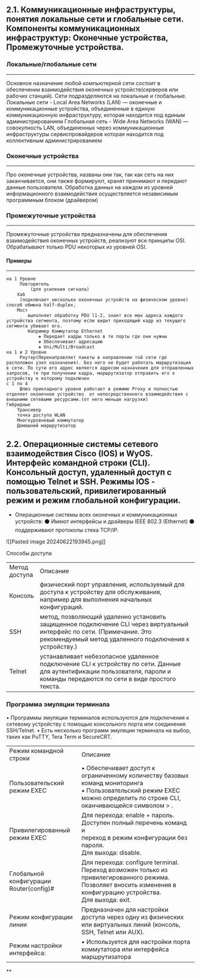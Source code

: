 ## 2.1. Коммуникационные инфраструктуры, понятия локальные сети и глобальные сети. Компоненты коммуникационных инфраструктур: Оконечные устройства, Промежуточные устройства.

### Локальные/глобальные сети 
---
Основное назначение любой компьютерной сети состоит в обеспечении взаимодействия оконечных устройств(серверов или рабочих станций). Сети подразделяются на локальные и глобальные. 
	Локальные сети - Local Area Networks (LAN) — оконечные и коммуникационные устройства, объединенные в единую коммуникационную инфраструктуру, которая находится под единым администрированием
	Глобальная сеть - Wide Area Networks (WAN) — совокупность LAN, объединенных через коммуникационные инфраструктуры сервиспровайдеров которая находится под коллективным администрированием
### Оконечные  устройства 
---

Про оконечные устройства, названы они так, так как сеть на них заканчивается, они также формируют, хранят принимают и передают данные пользователя.  Обработка данных на каждом из уровней информационного взаимодействия осуществляется независимым программным блоком (драйвером)

### Промежуточные  устройства
---


Промежуточные устройства предназначены для обеспечения взаимодействия оконечных устройств, реализуют все принципы OSI. 
Обрабатывают только PDU некоторых из уровней OSI.
#### Примеры
---
	на 1 Уровне
		 Повторитель
			 (для усиления сигнала)
		Хаб
		 (подключает несколько оконечных устройств на физическом уровне) способ обмена half-duplex, 
		Мост 
			выполняет обработку PDU l1-2, знает все мак адреса каждого устройства сегмента, поэтому если видит приходящий кадр из текущего сегмента убивает его.
			Например Коммутатор Ethernet
				❖ Передает кадры только в те порты где они нужны
				❖ Обеспечивает адресацию 
				❖ Uni/Multi/Broadcast
	на 1 и 2 Уровне
		 Роутер(Перенаправляет пакеты в направлении той сети где расположен узел назначения). Без него не будет работать маршрутизация в сети. По сути его адрес является адресом назначения для отправленных запросов, те при получении кадра, маршрутизатор отправить его к устройству к которому подключен
	с 1 по 4 
		 Шлюз прикладного уровня работает в режиме Proxy и полностью отделяет оконечное устройство  от непосредственного взаимодействия с внешними сетевыми ресурсами.(от него меньше нагрузки)
	Гибридные 
		Трансивер
		точка доступа WLAN
		Многоуровневый коммутатор 
		Домашний маршрутизатор 


## 2.2. Операционные системы сетевого взаимодействия Cisco (IOS) и WyOS. Интерфейс командной строки (CLI). Консольный доступ, удаленный доступ с помощью Telnet и SSH. Режимы IOS - пользовательский, привилегированный режим и режим глобальной конфигурации.

- Операционные системы всех оконечных и коммуникационных устройств: 
	⚫ Имеют интерфейсы и драйверы IEEE 802.3 (Ethernet) 
	⚫ поддерживают протоколы стека TCP/IP.

![[Pasted image 20240622193945.png]]



Способы доступа 

|                    |                                                                                                                                                                                   |
| ------------------ | --------------------------------------------------------------------------------------------------------------------------------------------------------------------------------- |
| Метод  <br>доступа | Описание                                                                                                                                                                          |
| Консоль            | физический порт управления, используемый для доступа к устройству для обслуживания, например для выполнения начальных конфигураций.                                               |
| SSH                | метод, позволяющий удаленно установить защищенное подключение CLI через виртуальный интерфейс по сети. (Примечание. Это рекомендуемый метод удаленного подключения к устройству.) |
| Telnet             | устанавливает небезопасное удаленное подключение CLI к устройству по сети. Данные для аутентификации пользователя, пароли и команды передаются по сети в виде простого текста.    |
### Программа эмуляции терминала 
• Программы эмуляции терминалов используются для подключения к сетевому устройству с помощью консольного порта или соединения SSH/Telnet. 
• Есть несколько программ эмуляции терминала на выбор, таких как PuTTY, Tera Term и SecureCRT.

|                                              |                                                                                                                                                                            |
| -------------------------------------------- | -------------------------------------------------------------------------------------------------------------------------------------------------------------------------- |
| Режим командной строки                       | Описание                                                                                                                                                                   |
| Пользовательский режим EXEC<br>              | • Обеспечивает доступ к ограниченному количеству базовых команд мониторинга <br>• Пользовательский режим EXEC можно определить по строке CLI, оканчивающейся символом > .  |
| Привилегированный  <br>режим EXEC            | Для перехода: enable + пароль.  <br>Доступен полный перечень команд и  <br>переход в режим конфигурации без пароля.  <br>Для выхода: disable.                              |
| Глобальной конфигурации  <br>Router(config)# | Для перехода: configure terminal. Переход возможен только из привилегированного режима.  <br>Позволяет вносить изменения в конфигурацию устройства.  <br>Для выхода: exit. |
| Режим конфигурации линии                     | Предназначен для настройки доступа через одну из физических или виртуальных линий (консоль, SSH, Telnet или AUX).                                                          |
| Режим настройки интерфейса:                  | • Используется для настройки порта коммутатора или интерфейса маршрутизатора                                                                                               |

  
**